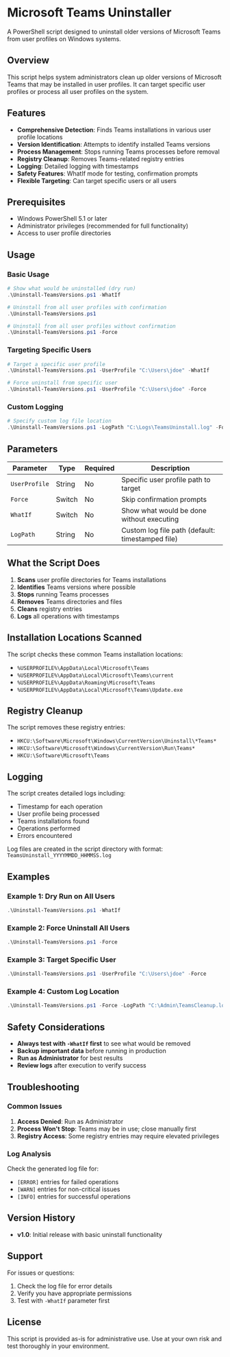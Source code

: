 # Microsoft Teams Uninstaller

A PowerShell script designed to uninstall older versions of Microsoft Teams from user profiles on Windows systems.

## Overview

This script helps system administrators clean up older versions of Microsoft Teams that may be installed in user profiles. It can target specific user profiles or process all user profiles on the system.

## Features

- **Comprehensive Detection**: Finds Teams installations in various user profile locations
- **Version Identification**: Attempts to identify installed Teams versions
- **Process Management**: Stops running Teams processes before removal
- **Registry Cleanup**: Removes Teams-related registry entries
- **Logging**: Detailed logging with timestamps
- **Safety Features**: WhatIf mode for testing, confirmation prompts
- **Flexible Targeting**: Can target specific users or all users

## Prerequisites

- Windows PowerShell 5.1 or later
- Administrator privileges (recommended for full functionality)
- Access to user profile directories

## Usage

### Basic Usage

```powershell
# Show what would be uninstalled (dry run)
.\Uninstall-TeamsVersions.ps1 -WhatIf

# Uninstall from all user profiles with confirmation
.\Uninstall-TeamsVersions.ps1

# Uninstall from all user profiles without confirmation
.\Uninstall-TeamsVersions.ps1 -Force
```

### Targeting Specific Users

```powershell
# Target a specific user profile
.\Uninstall-TeamsVersions.ps1 -UserProfile "C:\Users\jdoe" -WhatIf

# Force uninstall from specific user
.\Uninstall-TeamsVersions.ps1 -UserProfile "C:\Users\jdoe" -Force
```

### Custom Logging

```powershell
# Specify custom log file location
.\Uninstall-TeamsVersions.ps1 -LogPath "C:\Logs\TeamsUninstall.log" -Force
```

## Parameters

| Parameter | Type | Required | Description |
|-----------|------|----------|-------------|
| `UserProfile` | String | No | Specific user profile path to target |
| `Force` | Switch | No | Skip confirmation prompts |
| `WhatIf` | Switch | No | Show what would be done without executing |
| `LogPath` | String | No | Custom log file path (default: timestamped file) |

## What the Script Does

1. **Scans** user profile directories for Teams installations
2. **Identifies** Teams versions where possible
3. **Stops** running Teams processes
4. **Removes** Teams directories and files
5. **Cleans** registry entries
6. **Logs** all operations with timestamps

## Installation Locations Scanned

The script checks these common Teams installation locations:
- `%USERPROFILE%\AppData\Local\Microsoft\Teams`
- `%USERPROFILE%\AppData\Local\Microsoft\Teams\current`
- `%USERPROFILE%\AppData\Roaming\Microsoft\Teams`
- `%USERPROFILE%\AppData\Local\Microsoft\Teams\Update.exe`

## Registry Cleanup

The script removes these registry entries:
- `HKCU:\Software\Microsoft\Windows\CurrentVersion\Uninstall\*Teams*`
- `HKCU:\Software\Microsoft\Windows\CurrentVersion\Run\Teams*`
- `HKCU:\Software\Microsoft\Teams`

## Logging

The script creates detailed logs including:
- Timestamp for each operation
- User profile being processed
- Teams installations found
- Operations performed
- Errors encountered

Log files are created in the script directory with format: `TeamsUninstall_YYYYMMDD_HHMMSS.log`

## Examples

### Example 1: Dry Run on All Users
```powershell
.\Uninstall-TeamsVersions.ps1 -WhatIf
```

### Example 2: Force Uninstall All Users
```powershell
.\Uninstall-TeamsVersions.ps1 -Force
```

### Example 3: Target Specific User
```powershell
.\Uninstall-TeamsVersions.ps1 -UserProfile "C:\Users\jdoe" -Force
```

### Example 4: Custom Log Location
```powershell
.\Uninstall-TeamsVersions.ps1 -Force -LogPath "C:\Admin\TeamsCleanup.log"
```

## Safety Considerations

- **Always test with `-WhatIf` first** to see what would be removed
- **Backup important data** before running in production
- **Run as Administrator** for best results
- **Review logs** after execution to verify success

## Troubleshooting

### Common Issues

1. **Access Denied**: Run as Administrator
2. **Process Won't Stop**: Teams may be in use; close manually first
3. **Registry Access**: Some registry entries may require elevated privileges

### Log Analysis

Check the generated log file for:
- `[ERROR]` entries for failed operations
- `[WARN]` entries for non-critical issues
- `[INFO]` entries for successful operations

## Version History

- **v1.0**: Initial release with basic uninstall functionality

## Support

For issues or questions:
1. Check the log file for error details
2. Verify you have appropriate permissions
3. Test with `-WhatIf` parameter first

## License

This script is provided as-is for administrative use. Use at your own risk and test thoroughly in your environment.
